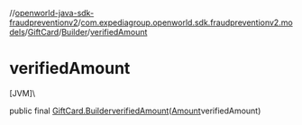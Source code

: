 //[openworld-java-sdk-fraudpreventionv2](../../../../index.md)/[com.expediagroup.openworld.sdk.fraudpreventionv2.models](../../index.md)/[GiftCard](../index.md)/[Builder](index.md)/[verifiedAmount](verified-amount.md)

# verifiedAmount

[JVM]\

public final [GiftCard.Builder](index.md)[verifiedAmount](verified-amount.md)([Amount](../../-amount/index.md)verifiedAmount)
